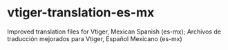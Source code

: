 # vtiger-translation-es-mx
Improved translation files for Vtiger, Mexican Spanish (es-mx); Archivos de traducción mejorados para Vtiger, Español Mexicano (es-mx)
